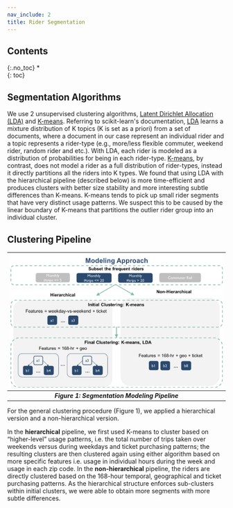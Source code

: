```yaml
---
nav_include: 2
title: Rider Segmentation
---
```


## Contents
{:.no_toc}
*  
{: toc}

## Segmentation Algorithms
We use 2 unsupervised clustering algorithms,  [Latent Dirichlet Allocation (LDA)](https://en.wikipedia.org/wiki/Latent_Dirichlet_allocation) and [K-means](https://en.wikipedia.org/wiki/K-means_clustering). Referring to scikit-learn's documentation,
[LDA](http://scikit-learn.org/stable/modules/generated/sklearn.decomposition.LatentDirichletAllocation.html) learns a mixture distribution of K topics (K is set as a priori) from a set of documents, where a document in our case represent an individual rider and a topic represents a rider-type (e.g., more/less flexible commuter, weekend rider, random rider and etc.). With LDA, each rider is modeled as a distribution of probabilities for being in each rider-type. [K-means](http://scikit-learn.org/stable/modules/generated/sklearn.cluster.KMeans.html), by contrast, does not model a rider as a full distribution of rider-types, instead it directly partitions all the riders into K types. We found that using LDA with the hierarchical pipeline (described below) is more time-efficient and produces clusters with better size stability and more interesting subtle differences than K-means. K-means tends to pick up small rider segments that have very distinct usage patterns. We suspect this to be caused by the linear boundary of K-means that partitions the outlier rider group into an individual cluster.

## Clustering Pipeline

| <img src="img/segmentation_model.png" width="1000">|
|:--:|
| ***Figure 1: Segmentation Modeling Pipeline*** |

For the general clustering procedure (Figure 1), we applied a hierarchical version and a non-hierarchical version.

In the **hierarchical** pipeline, we first used K-means to cluster based on “higher-level” usage patterns, i.e. the total number of trips taken over weekends versus during weekdays and ticket purchasing patterns; the resulting clusters are then clustered again using either algorithm based on more specific features i.e. usage in individual hours during the week and usage in each zip code. In the **non-hierarchical** pipeline, the riders are directly clustered based on the 168-hour temporal, geographical and ticket purchasing patterns. As the hierarchical structure enforces sub-clusters within initial clusters, we were able to obtain more segments with more subtle differences.

